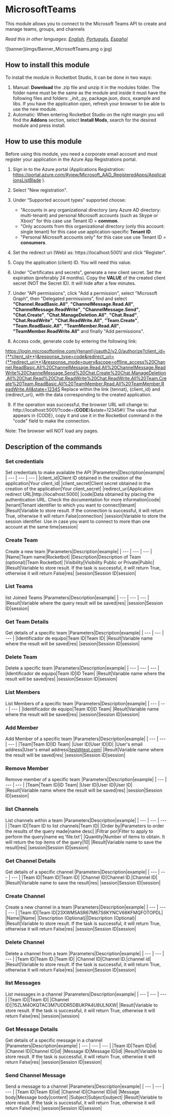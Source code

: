 



# MicrosoftTeams
  
This module allows you to connect to the Microsoft Teams API to create and manage teams, groups, and channels  

*Read this in other languages: [English](Manual_MicrosoftTeams.md), [Português](Manual_MicrosoftTeams.pr.md), [Español](Manual_MicrosoftTeams.es.md)*
  
![banner](imgs/Banner_MicrosoftTeams.png o jpg)
## How to install this module
  
To install the module in Rocketbot Studio, it can be done in two ways:
1. Manual: __Download__ the .zip file and unzip it in the modules folder. The folder name must be the same as the module and inside it must have the following files and folders: \__init__.py, package.json, docs, example and libs. If you have the application open, refresh your browser to be able to use the new module.
2. Automatic: When entering Rocketbot Studio on the right margin you will find the **Addons** section, select **Install Mods**, search for the desired module and press install.  

## How to use this module

Before using this module, you need a corporate email account and must register your application in the Azure App Registrations portal.

1. Sign in to the Azure portal (Applications Registration: https://portal.azure.com/#view/Microsoft_AAD_RegisteredApps/ApplicationsListBlade ).
2. Select "New registration".
3. Under “Supported account types” supported choose:
    - "Accounts in any organizational directory (any Azure AD directory: multi-tenant) and personal Microsoft accounts (such as Skype or Xbox)" for this case use Tenant ID = **common**.
    - "Only accounts from this organizational directory (only this account: single tenant) for this case use application-specific **Tenant ID**.
    - "Personal Microsoft accounts only" for this case use use Tenant ID = **consumers**.
4. Set the redirect uri (Web) as: https://localhost:5001/ and click "Register".
5. Copy the application (client) ID. You will need this value.
6. Under "Certificates and secrets", generate 
a new client secret. Set the expiration (preferably 24 months). Copy the **VALUE** of the created client secret (NOT the Secret ID). It will hide after a few minutes.
7. Under "API permissions", click "Add a permission", select "Microsoft Graph", then "Delegated permissions", find and select **"Channel.ReadBasic.All"**, **"ChannelMessage.Read.All"**, **"ChannelMessage.ReadWrite"**, **"ChannelMessage.Send"**, **"Chat.Create"**, **"Chat.ManageDeletion.All"**, **"Chat.Read"**, **"Chat.ReadWrite"**, **"Chat.ReadWrite.All"**, **"Team.Create"**, **"Team.ReadBasic.All"**, **"TeamMember.Read.All"**, **"TeamMember.ReadWrite.All"** and finally "Add permissions".

8. Access code, generate code by entering the following link:

https://login.microsoftonline.com/{tenant}/oauth2/v2.0/authorize?client_id={**client_id**}&response_type=code&redirect_uri={**redirect_uri**}&response_mode=query&scope=offline_access%20Channel.ReadBasic.All%20ChannelMessage.Read.All%20ChannelMessage.ReadWrite%20ChannelMessage.Send%20Chat.Create%20Chat.ManageDeletion.All%20Chat.Read%20Chat.ReadWrite%20Chat.ReadWrite.All%20Team.Create%20Team.ReadBasic.All%20TeamMember.Read.All%20TeamMember.ReadWrite.All&state=12345
Replace within the link {tennat}, {client_id} and {redirect_uri}, with the data corresponding to the created application.

9. If the operation was successful, the browser URL will change to: http://localhost:5001/?code={**CODE**}&state=12345#!/
The value that appears in {CODE}, copy it and use it in the Rocketbot command in the "code" field to make the connection.

Note: The browser will NOT load any pages.

## Description of the commands

### Set credentials
  
Set credentials to make available the API
|Parameters|Description|example|
| --- | --- | --- |
|client_id|Client ID obtained in the creation of the application|Your client_id|
|client_secret|Client secret obtained in the creation of the application|Your client_secret|
|redirect_uri|Application redirect URL|http://localhost:5000|
|code|Data obtained by placing the authentication URL. Check the documentation for more information|code|
|tenant|Tenant identifier to which you want to connect|tenant|
|Result|Variable to store result. If the connection is successful, it will return True, otherwise it will return False|connection|
|session|Variable to store the session identifier. Use in case you want to connect to more than one account at the same time|session|

### Create Team
  
Create a new team
|Parameters|Description|example|
| --- | --- | --- |
|Name|Team name|Rocketbot|
|Description|Description of Team (optional)|Team Rocketbot|
|Visibility|Visibility Public or Private|Public|
|Result|Variable to store result. If the task is successful, it will return True, otherwise it will return False|res|
|session|Session ID|session|

### List Teams
  
list Joined Teams
|Parameters|Description|example|
| --- | --- | --- |
|Result|Variable where the query result will be saved|res|
|session|Session ID|session|

### Get Team Details
  
Get details of a specific team
|Parameters|Description|example|
| --- | --- | --- |
|Identificador de equipo|Team ID|Team ID|
|Result|Variable name where the result will be saved|res|
|session|Session ID|session|

### Delete Team
  
Delete a specific team
|Parameters|Description|example|
| --- | --- | --- |
|Identificador de equipo|Team ID|ID Team|
|Result|Variable name where the result will be saved|res|
|session|Session ID|session|

### List Members
  
List Members of a specific team
|Parameters|Description|example|
| --- | --- | --- |
|Identificador de equipo|Team ID|ID Team|
|Result|Variable name where the result will be saved|res|
|session|Session ID|session|

### Add Member
  
Add Member of a specific team
|Parameters|Description|example|
| --- | --- | --- |
|Team|Team ID|ID Team|
|User ID|User ID|ID|
|User's email address|User's email address|test@test.com|
|Result|Variable name where the result will be saved|res|
|session|Session ID|session|

### Remove Member
  
Remove member of a specific team
|Parameters|Description|example|
| --- | --- | --- |
|Team|Team ID|ID Team|
|User ID|User ID|User ID|
|Result|Variable name where the result will be saved|res|
|session|Session ID|session|

### list Channels
  
List channels within a team
|Parameters|Description|example|
| --- | --- | --- |
|Team ID|Team ID to list channels|Team ID|
|Order by|Parameters to order the results of the query made|name desc|
|Filtrar por|Filter to apply to perform the query|name eq 'file.txt'|
|Quantity|Number of items to obtain. It will return the top items of the query|10|
|Result|Variable name to save the result|res|
|session|Session ID|session|

### Get Channel Details
  
Get details of a specific channel
|Parameters|Description|example|
| --- | --- | --- |
|Team ID|Team ID|Team ID|
|Channel ID|Channel ID.|Channel ID|
|Result|Variable name to save the result|res|
|session|Session ID|session|

### Create Channel
  
Create a new channel in a team
|Parameters|Description|example|
| --- | --- | --- |
|Team ID|Team ID|23XWM5ASR67M67S6KYNCV66KFMQFOTOPDL|
|Name||Name|
|Description (Optional)||Description (Optional)|
|Result|Variable to store result. If the task is successful, it will return True, otherwise it will return False|res|
|session|Session ID|session|

### Delete Channel
  
Delete a channel from a team
|Parameters|Description|example|
| --- | --- | --- |
|Team ID|Team ID.|Team ID|
|Channel ID|Channel ID.|channel id|
|Result|Variable to store result. If the task is successful, it will return True, otherwise it will return False|res|
|session|Session ID|session|

### list Messages
  
List messages in a channel
|Parameters|Description|example|
| --- | --- | --- |
|Team ID||Team ID|
|Channel ID||15ZLM4OKQTAC3M7UDDR5DBUKPA4U8ULNXW|
|Result|Variable to store result. If the task is successful, it will return True, otherwise it will return False|res|
|session||session|

### Get Message Details
  
Get details of a specific message in a channel
|Parameters|Description|example|
| --- | --- | --- |
|Team ID|Team ID|id|
|Channel ID|Channel ID|id|
|Message ID|Message ID|id|
|Result|Variable to store result. If the task is successful, it will return True, otherwise it will return False|res|
|session|Session ID|session|

### Send Channel Message
  
Send a message to a channel
|Parameters|Description|example|
| --- | --- | --- |
|Team ID|Team ID|id|
|Channel ID|Channel ID|id|
|Message body|Message body|content|
|Subject|Subject|subject|
|Result|Variable to store result. If the task is successful, it will return True, otherwise it will return False|res|
|session|Session ID|session|
